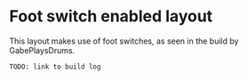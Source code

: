 # Foot switch enabled layout

This layout makes use of foot switches, as seen in the build by GabePlaysDrums.

`TODO: link to build log`